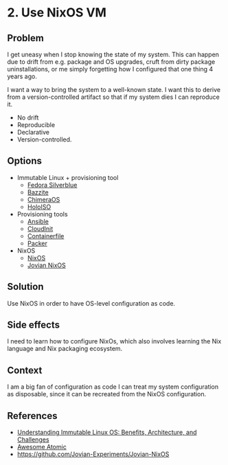 # 2. Use NixOS VM

## Problem

I get uneasy when I stop knowing the state of my system.
This can happen due to drift from e.g. package and OS upgrades,
cruft from dirty package uninstallations,
or me simply forgetting how I configured that one thing 4 years ago.

I want a way to bring the system to a well-known state.
I want this to derive from a version-controlled artifact
so that if my system dies I can reproduce it.

- No drift
- Reproducible
- Declarative
- Version-controlled.

## Options

- Immutable Linux + provisioning tool
    - [Fedora Silverblue](https://fedoraproject.org/atomic-desktops/silverblue/)
    - [Bazzite](https://bazzite.gg/)
    - [ChimeraOS](https://chimeraos.org/)
    - [HoloISO](https://github.com/HoloISO)
- Provisioning tools
    - [Ansible](https://www.ansible.com/)
    - [CloudInit](https://cloud-init.io/)
    - [Containerfile](https://github.com/containers/common/blob/main/docs/Containerfile.5.md)
    - [Packer](https://developer.hashicorp.com/packer)
- NixOS
    - [NixOS](https://nixos.org/)
    - [Jovian NixOS](https://github.com/Jovian-Experiments/Jovian-NixOS)

## Solution

Use NixOS in order to have OS-level configuration as code.

## Side effects

I need to learn how to configure NixOs,
which also involves learning the Nix language and Nix packaging ecosystem.

## Context

I am a big fan of configuration as code
I can treat my system configuration as disposable, since it can be recreated from the NixOS configuration.


## References

- [Understanding Immutable Linux OS: Benefits, Architecture, and Challenges](https://kairos.io/blog/2023/03/22/understanding-immutable-linux-os-benefits-architecture-and-challenges/)
- [Awesome Atomic](https://github.com/Malix-Labs/awesome_atomic)
- https://github.com/Jovian-Experiments/Jovian-NixOS
